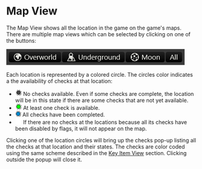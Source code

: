 # Map View

The Map View shows all the location in the game on the game's maps. There are multiple
map views which can be selected by clicking on one of the buttons:

![Map View Selectors](images/map_views.png)

Each location is represented by a colored circle. The circles color indicates a the
availability of checks at that location:

- ![No Checks](images/loc-locked.png) No checks available. Even if some checks are
  complete, the location will be in this state if there are some checks that are
  not yet available.
- ![Some Checks](images/loc-unlocked.png) At least one check is available.
- ![All Checks Completed](images/loc-complete.png) All checks have been completed.
- ![Disabled](images/loc-disabled.png) If there are no checks at the locations
  because all its checks have been disabled by flags, it will not appear on the
  map.

Clicking one of the location circles will bring up the checks pop-up listing all
the checks at that location and their states. The checks are color coded
using the same scheme described in the [Key Item View](./02_quick_start_key_item_view.md) section.
Clicking outside the popup will close it.
